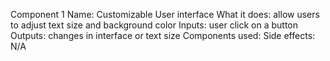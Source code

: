 Component 1
Name: Customizable User interface
What it does: allow users to adjust text size and background color
Inputs: user click on a button
Outputs: changes in interface or text size
Components used: 
Side effects: N/A
